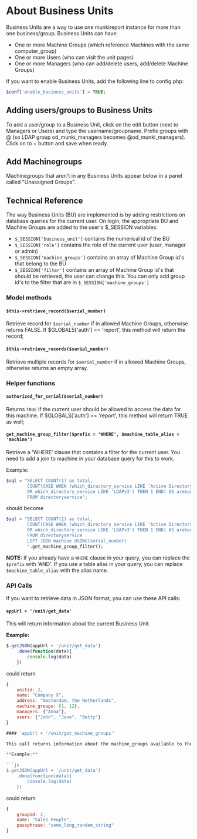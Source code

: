 # About Business Units

Business Units are a way to use one munkireport instance for more than one business/group. Business Units can have:

* One or more Machine Groups (which reference Machines with the same computer_group)
* One or more Users (who can visit the unit pages)
* One or more Managers (who can add/delete users, add/delete Machine Groups)

If you want to enable Business Units, add the following line to config.php:

```php
$conf['enable_business_units'] = TRUE;
```

## Adding users/groups to Business Units

To add a user/group to a Business Unit, click on the edit button (next to Managers or Users) and type the username/groupname. Prefix groups with @ (so LDAP group od_munki_managers becomes @od_munki_managers).
Click on to + button and save when ready.

## Add Machinegroups

Machinegroups that aren't in any Business Units appear below in a panel called "Unassigned Groups".

## Technical Reference

The way Business Units (BU) are implemented is by adding restrictions on database queries for the current user. On login, the appropriate BU and Machine Groups are added to the user's $_SESSION variables:

* `$_SESSION['business_unit']` contains the numerical id of the BU
* `$_SESSION['role']` contains the role of the current user (user, manager or admin)
* `$_SESSION['machine_groups']` contains an array of Machine Group id's that belong to the BU
* `$_SESSION['filter']` contains an array of Machine Group id's that should be retrieved, the user can change this. You can only add group id's to the filter that are in `$_SESSION['machine_groups']`

### Model methods

#### `$this->retrieve_record($serial_number)`

Retrieve record for `$serial_number` if in allowed Machine Groups, otherwise returns FALSE.
If $GLOBALS['auth'] == 'report', this method will return the record;

#### `$this->retrieve_records($serial_number)`

Retrieve multiple records for `$serial_number` if in allowed Machine Groups, otherwise returns an empty array.


### Helper functions

#### `authorized_for_serial($serial_number)`

Returns `TRUE` if the current user should be allowed to access the data for this machine.
If $GLOBALS['auth'] == 'report', this method will return TRUE as well;

#### `get_machine_group_filter($prefix = 'WHERE', $machine_table_alias = 'machine')`

Retrieve a 'WHERE' clause that contains a filter for the current user. You need to add a join to machine in your database query for this to work.

Example:

```php
$sql = "SELECT COUNT(1) as total,
		COUNT(CASE WHEN (which_directory_service LIKE 'Active Directory'
		OR which_directory_service LIKE 'LDAPv3') THEN 1 END) AS arebound
		FROM directoryservice";
```

should become

```php
$sql = "SELECT COUNT(1) as total,
		COUNT(CASE WHEN (which_directory_service LIKE 'Active Directory'
		OR which_directory_service LIKE 'LDAPv3') THEN 1 END) AS arebound
		FROM directoryservice
		LEFT JOIN machine USING(serial_number)
		".get_machine_group_filter();
```

**NOTE:** If you already have a `WHERE` clause in your query, you can replace the `$prefix` with 'AND'. If you use a table alias in your query, you can replace `$machine_table_alias` with the alias name.				


### API Calls

If you want to retrieve data in JSON format, you can use these API calls:

#### `appUrl + '/unit/get_data'`

This will return information about the current Business Unit.

**Example:**

```js
$.getJSON(appUrl + '/unit/get_data')
	.done(function(data){
		console.log(data)
	})
```

could return

```js
{
	unitid: 2,
	name: "Company X",
	address: "Amsterdam, the Netherlands",
	machine_groups: {1, 12},
	managers: {"Anna"},
	users: {"John", "Jane", "Betty"}
}

#### `appUrl + '/unit/get_machine_groups'`

This call returns information about the machine_groups available to the current user.

**Example:**

```js
$.getJSON(appUrl + '/unit/get_data')
	.done(function(data){
		console.log(data)
	})
```

could return

```js
{
	groupid: 2,
	name: "Sales People",
	passphrase: "some_long_random_string"
}
```
